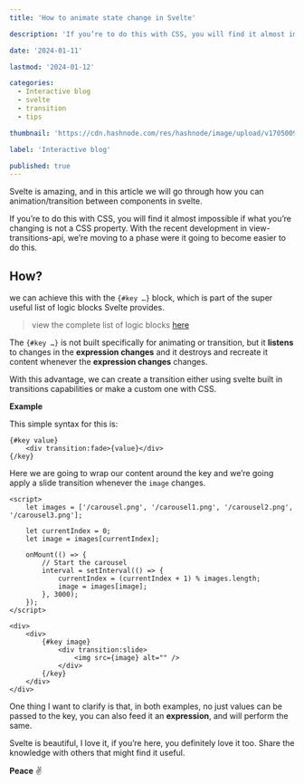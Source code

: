 ```yaml
---
title: 'How to animate state change in Svelte'

description: 'If you’re to do this with CSS, you will find it almost impossible if what you’re changing is not a CSS property. With the recent development in view-transitions-api, we’re moving to a phase were it going to become easier to do this.'

date: '2024-01-11'

lastmod: '2024-01-12'

categories:
  - Interactive blog
  - svelte
  - transition
  - tips

thumbnail: 'https://cdn.hashnode.com/res/hashnode/image/upload/v1705009291855/6247f945-a075-4916-8af7-9ae1ca31f235.png'

label: 'Interactive blog'

published: true
---
```


<script>
	import BlogCarousel from '$lib/demos/blogCoursel.svelte'
</script>

Svelte is amazing, and in this article we will go through how you can animation/transition between components in svelte.

If you’re to do this with CSS, you will find it almost impossible if what you’re changing is not a CSS property. With the recent development in view-transitions-api, we’re moving to a phase were it going to become easier to do this.

## How?

we can achieve this with the `{#key …}` block, which is part of the super useful list of logic blocks Svelte provides.

> view the complete list of logic blocks [here](https://svelte.dev/docs/logic-blocks)

The `{#key …}` is not built specifically for animating or transition, but it **listens** to changes in the **expression changes** and it destroys and recreate it content whenever the **expression changes** changes.

With this advantage, we can create a transition either using svelte built in transitions capabilities or make a custom one with CSS.

**Example**

This simple syntax for this is:

```svelte
{#key value}
	<div transition:fade>{value}</div>
{/key}
```

Here we are going to wrap our content around the key and we’re going apply a slide transition whenever the `image` changes.

```svelte {18,19,22}
<script>
	let images = ['/carousel.png', '/carousel1.png', '/carousel2.png', '/carousel3.png'];

	let currentIndex = 0;
	let image = images[currentIndex];

	onMount(() => {
		// Start the carousel
		interval = setInterval(() => {
			currentIndex = (currentIndex + 1) % images.length;
			image = images[image];
		}, 3000);
	});
</script>

<div>
	<div>
		{#key image}
			<div transition:slide>
				<img src={image} alt="" />
			</div>
		{/key}
	</div>
</div>
```

<BlogCarousel/>

One thing I want to clarify is that, in both examples, no just values can be passed to the key, you can also feed it an **expression**, and will perform the same.

Svelte is beautiful, I love it, if you’re here, you definitely love it too. Share the knowledge with others that might find it useful.

**Peace** ✌️
